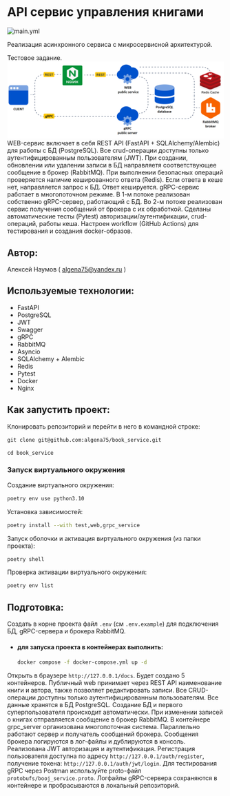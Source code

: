 # API сервис управления книгами
![main.yml](https://github.com/Algena75/book_service/actions/workflows/main.yml/badge.svg)

Реализация асинхронного сервиса с микросервисной архитектурой.

Тестовое задание.
![Схема проекта](docs/project_schema.png)
WEB-сервис включает в себя REST API (FastAPI + SQLAlchemy/Alembic) для работы с БД (PostgreSQL). Все crud-операции 
доступны только аутентифицированным пользователям (JWT). При создании, обновлении или удалении
записи в БД направляетя соответствующее сообщение в брокер (RabbitMQ).
При выполнении безопасных операций проверяется наличие кешированного ответа (Redis). Если ответа
в кеше нет, направляется запрос к БД. Ответ кешируется.
gRPC-сервис работает в многопоточном режиме. В 1-м потоке реализован собственно gRPC-сервер,
работающий с БД. Во 2-м потоке реализован сервис получения сообщений от брокера с их обработкой.
Сделаны автоматические тесты (Pytest) авторизации/аутентификации, crud-операций, работы кеша.
Настроен workflow (GitHub Actions) для тестирования и создания docker-образов.
## Автор:
Алексей Наумов ( algena75@yandex.ru )
## Используемые технологии:
* FastAPI
* PostgreSQL
* JWT
* Swagger
* gRPC
* RabbitMQ
* Asyncio
* SQLAlchemy + Alembic
* Redis
* Pytest
* Docker
* Nginx
## Как запустить проект:
Клонировать репозиторий и перейти в него в командной строке:


```
git clone git@github.com:algena75/book_service.git
```

```
cd book_service
```

### Запуск виртуального окружения

Создание виртуального окружения:
```bash
poetry env use python3.10
```
Установка зависимостей:
```bash
poetry install --with test,web,grpc_service
```
Запуск оболочки и активация виртуального окружения (из папки проекта):
```bash
poetry shell
```
Проверка активации виртуального окружения:
```bash
poetry env list
```
## Подготовка:
Создать в корне проекта файл `.env` (см `.env.example`) для подключения БД, gRPC-сервера и брокера RabbitMQ.

* #### для запуска проекта в контейнерах выполнить:
    ```bash
    docker compose -f docker-compose.yml up -d
    ```
Oткрыть в браузере ` http://127.0.0.1/docs `.
Будет создано 5 контейнеров. Публичный web принимает через REST API наименование книги и автора, также позволяет 
редактировать записи. Все CRUD-операции доступны только аутентифицированным пользователям. Все данные хранятся 
в БД PostgreSQL. Создание БД и первого суперпользователя происходит автоматически. При изменении записей о книгах 
отправляется сообщение в брокер RabbitMQ.
В контейнере grpc_server организована многопоточная система. Параллельно работают сервер и получатель сообщений 
брокера. Сообщения брокера логируются в лог-файлы и дублируются в консоль.
Реализована JWT авторизация и аутентификация. Регистрация пользователя доступна по адресу ` http://127.0.0.1/auth/register `,
получение токена: ` http://127.0.0.1/auth/jwt/login `. Для тестирования gRPC через Postman используйте proto-файл
` protobufs/booj_service.proto `. Логфайлы gRPC-сервера сохраняются в контейнере и пробрасываются в локальный репозиторий.